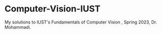 # Computer-Vision-IUST
My solutions to IUST's Fundamentals of Computer Vision , Spring 2023, Dr. Mohammadi.
